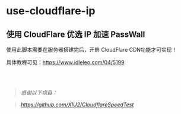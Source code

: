 # use-cloudflare-ip

## 使用 CloudFlare 优选 IP 加速 PassWall

使用此脚本需要在服务器搭建完后，开启 CloudFlare CDN功能才可实现！

具体教程可见：https://www.idleleo.com/04/5199

<br/>
<br/>

> _感谢以下项目：_

> _https://github.com/XIU2/CloudflareSpeedTest_
